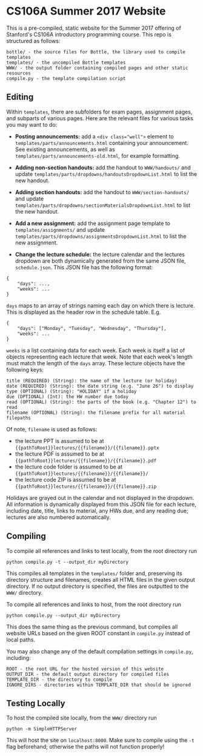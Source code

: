 # CS106A Summer 2017 Website

This is a pre-compiled, static website for the Summer 2017 offering of
Stanford's CS106A introductory programming course.  This repo is structured as
follows:

```
bottle/ - the source files for Bottle, the library used to compile templates
templates/ - the uncompiled Bottle templates
WWW/ - the output folder containing compiled pages and other static resources
compile.py - the template compilation script
```

## Editing
Within `templates`, there are subfolders for exam pages, assignment pages, and
subparts of various pages.  Here are the relevant files for various tasks you
may want to do:

- **Posting announcements:** add a `<div class="well">` element to
`templates/parts/announcements.html` containing your announcement.  See existing
announcements, as well as `templates/parts/announcements-old.html`, for example
formatting.

- **Adding non-section handouts:** add the handout to `WWW/handouts/` and update
`templates/parts/dropdowns/handoutsDropdownList.html` to list the new handout.

- **Adding section handouts:** add the handout to `WWW/section-handouts/` and
update `templates/parts/dropdowns/sectionMaterialsDropdownList.html` to list the
new handout.

- **Add a new assignment:** add the assignment page template to
`templates/assignments/` and update
`templates/parts/dropdowns/assignmentsDropdownList.html` to list the new
assignment.

- **Change the lecture schedule:** the lecture calendar and the lectures
dropdown are both dynamically generated from the same JSON file,
`schedule.json`.  This JSON file has the following format:

```
{
	"days": ...,
	"weeks": ...
}
```

`days` maps to an array of strings naming each day on which there is lecture.
This is displayed as the header row in the schedule table.  E.g.

```
{
	"days": ["Monday", "Tuesday", "Wednesday", "Thursday"],
	"weeks": ...
}
```

`weeks` is a list containing data for each week.  Each week is itself a list of
objects representing each lecture that week.  Note that each week's length must
match the length of the `days` array.  These lecture objects have the following
keys:
```
title (REQUIRED) (String): the name of the lecture (or holiday)
date (REQUIRED) (String): the date string (e.g. "June 26") to display
type (OPTIONAL) (String): "HOLIDAY" if a holiday
due (OPTIONAL) (Int): the HW number due today
read (OPTIONAL) (String): the parts of the book (e.g. "Chapter 12") to read
filename (OPTIONAL) (String): the filename prefix for all material filepaths
```

Of note, `filename` is used as follows:
- the lecture PPT is assumed to be at ```{{pathToRoot}}lectures/{{filename}}/{{filename}}.pptx```
- the lecture PDF is assumed to be at ```{{pathToRoot}}lectures/{{filename}}/{{filename}}.pdf```
- the lecture code folder is assumed to be at ```{{pathToRoot}}lectures/{{filename}}/{{filename}}/```
- the lecture code ZIP is assumed to be at ```{{pathToRoot}}lectures/{{filename}}/{{filename}}.zip```

Holidays are grayed out in the calendar and not displayed in the dropdown.  All
information is dynamically displayed from this JSON file for each lecture,
including date, title, links to material, any HWs due, and any reading due;
lectures are also numbered automatically.


## Compiling
To compile all references and links to test locally, from the root directory run

```
python compile.py -t --output_dir myDirectory
```

This compiles all templates in the `templates/` folder and, preserving its
directory structure and filenames, creates all HTML files in the given
output directory.  If no output directory is specified, the files are outputted
to the ```WWW/``` directory.

To compile all references and links to host, from the root directory run

```
python compile.py --output_dir myDirectory
```

This does the same thing as the previous command, but compiles all website URLs
based on the given ROOT constant in `compile.py` instead of local paths.

You may also change any of the default compilation settings in `compile.py`,
including:

```
ROOT - the root URL for the hosted version of this website
OUTPUT_DIR - the default output directory for compiled files
TEMPLATE_DIR - the directory to compile
IGNORE_DIRS - directories within TEMPLATE_DIR that should be ignored
```


## Testing Locally
To host the compiled site locally, from the `WWW/` directory run

`python -m SimpleHTTPServer`

This will host the site on `localhost:8000`.  Make sure to compile using the
`-t` flag beforehand; otherwise the paths will not function properly!

